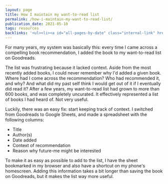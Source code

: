 ```yaml
---
layout: page
title: How I maintain my want-to-read list
permalink: /how-i-maintain-my-want-to-read-list/
publication_date: 2021-05-10
tags: resources
backlinks: '<ul><li><a id="all-pages-by-date" class="internal-link" href="/all-pages-by-date/">All pages by date</a></li><li><a id="resources" class="internal-link" href="/resources/">Resources</a></li></ul>'
---
```


For many years, my system was basically this: every time I came across a compelling book recommendation, I added the book to my want-to-read list on Goodreads.

The list was frustrating because it lacked context. Aside from the most recently added books, I could never remember why I'd added a given book. Where had I come across the recommendation? Who had recommended it, and why? And what did my past self think I would get out of it if I eventually did read it? After a few years, my want-to-read list had grown to more than 600 books, and was completely uncurated. It effectively represented a list of books I had heard of. Not very useful.

Luckily, there was an easy fix: start keeping track of context. I switched from Goodreads to Google Sheets, and made a spreadsheet with the following columns:

* Title
* Author(s)
* Date added
* Context of recommendation
* Reason why future-me might be interested

To make it as easy as possible to add to the list, I have the sheet bookmarked in my browser and also have a shortcut on my phone's homescreen. Adding this information takes a bit longer than saving the book on Goodreads, but it makes the list way more useful.